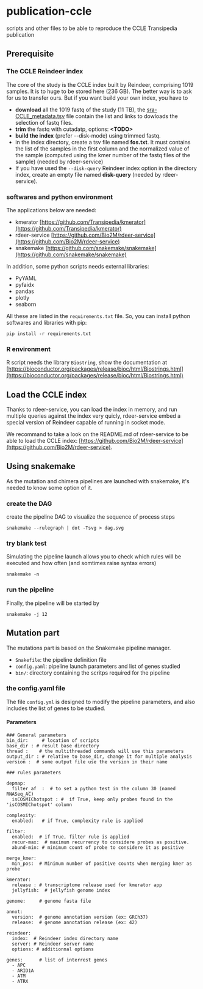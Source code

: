 # publication-ccle
scripts and other files to be able to reproduce  the CCLE Transipedia publication

## Prerequisite



### The CCLE Reindeer index

The core of the study is the CCLE index built by Reindeer, comprising 1019 samples. It is to huge to be stored here (236 GB). The better way is to ask for us to transfer ours. But if you want build your own index, you have to 

- **download** all the 1019 fastq of the study  (11 TB), the [sra-CCLE_metadata.tsv](./sra-CCLE_metadata.tsv)  file contain the list and links to dowloads the selection of fastq files.
- **trim** the fastq with cutadatp, options: **<TODO\>**
- **build the index** (prefer --disk-mode) using trimmed fastq. 
- in the index directory, create a tsv file named **fos.txt**. It must contains the list of the samples in the first column and the normalized value of the sample (computed using the kmer number of the fastq files of the sample) (needed by rdeer-service)
- If you have used the  ``--disk-query`` Reindeer index option in the directory index, create an empty file named **disk-query** (needed by rdeer-service).

### softwares and python environment

The applications below are needed:

- kmerator [https://github.com/Transipedia/kmerator](https://github.com/Transipedia/kmerator)
- rdeer-service [https://github.com/Bio2M/rdeer-service](https://github.com/Bio2M/rdeer-service)
- snakemake [https://github.com/snakemake/snakemake](https://github.com/snakemake/snakemake)

In addition, some python scripts needs external libraries:

- PyYAML
- pyfaidx
- pandas
- plotly
- seaborn 

All these are listed in the ``requirements.txt`` file. 
So, you can install python softwares and libraries with pip:

```
pip install -r requirements.txt
```

### R environment

R script needs the library ``Biostring``, show the documentation at [https://bioconductor.org/packages/release/bioc/html/Biostrings.html](https://bioconductor.org/packages/release/bioc/html/Biostrings.html)

## Load the CCLE index

Thanks to rdeer-service, you can load the index in memory, and run multiple queries against the index very quicly, rdeer-service embed a special version of  Reindeer capable of running in socket mode.
 
 We recommand to take a look on the README.md of rdeer-service to be able to load the CCLE index: [https://github.com/Bio2M/rdeer-service](https://github.com/Bio2M/rdeer-service).
 

## Using snakemake

As the mutation and chimera pipelines are launched with snakemake, it's needed to know 
some option of it. 

### create the DAG

create the pipeline DAG to visualize the sequence of process steps

```
snakemake --rulegraph | dot -Tsvg > dag.svg
```

### try blank test

 Simulating the pipeline launch allows you to check which rules will be executed and how often (and somtimes raise syntax errors)
 
 ```
 snakemake -n 
 ```

### run the pipeline

Finally, the pipeline will be started by

```
snakemake -j 12
```

## Mutation part
 
The mutations part is based on the Snakemake pipeline manager. 

- ``Snakefile``: the pipeline definition file
- ``config.yaml``: pipeline launch parameters and list of genes studied
- ``bin/``: directory containing the scritps required for the pipeline
 
### the config.yaml file
 
 The file ``config.yml`` is designed to modify the pipeline parameters, and also includes the list of genes to be studied.
 
#### Parameters

```
### General parameters
bin_dir:     # location of scripts
base_dir : # result base directory
thread :    # the multithreaded commands will use this parameters
output_dir : # relative to base_dir, change it for multiple analysis
version :  # some output file use the version in their name

### rules parameters

depmap:
  filter_af  :  # to set a python test in the column 30 (named RNASeq_AC)
  isCOSMIChotspot : #  if True, keep only probes found in the  'isCOSMIChotspot' column

complexity:
  enabled:   # if True, complexity rule is applied

filter:
  enabled:	# if True, filter rule is applied
  recur-max:  # maximum recurrency to considere probes as positive.
  abund-min: # minimum count of probe to considere it as positive

merge_kmer:
  min_pos:  # Minimum number of positive counts when merging kmer as probe

kmerator:
  release : # transcriptome release used for kmerator app
  jellyfish:  # jellyfish genome index

genome:     # genome fasta file

annot:
  version:  # genome annotation version (ex: GRCh37)
  release:  # genome annotation release (ex: 42)

reindeer:
  index:  # Reindeer index directory name
  server: # Reindeer server name
  options: # additionnal options

genes:		# list of interrest genes
  - APC
  - ARID1A
  - ATM
  - ATRX
```


 
 



